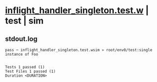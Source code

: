 # [inflight_handler_singleton.test.w](../../../../../examples/tests/valid/inflight_handler_singleton.test.w) | test | sim

## stdout.log
```log
pass ─ inflight_handler_singleton.test.wsim » root/env0/test:single instance of Foo
 
 
Tests 1 passed (1)
Test Files 1 passed (1)
Duration <DURATION>
```

